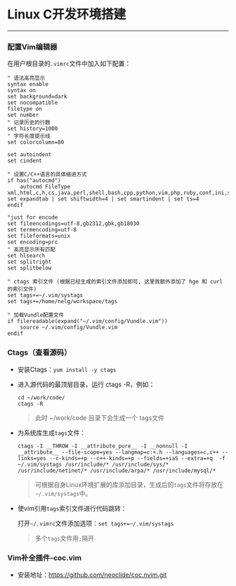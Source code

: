# Linux C开发环境搭建

---

### 配置Vim编辑器

在用户根目录的`.vimrc`文件中加入如下配置：

```shell
" 语法高亮显示
syntax enable
syntax on    
set background=dark
set nocompatible
filetype on
set number
" 记录历史的行数
set history=1000
" 字符长度提示线
set colorcolumn=80

set autoindent
set cindent

" 设置C/C++语言的具体缩进方式
if has("autocmd")
    autocmd FileType xml,html,c,h,cs,java,perl,shell,bash,cpp,python,vim,php,ruby,conf,ini,s set expandtab | set shiftwidth=4 | set smartindent | set ts=4
endif

"just for encode
set fileencodings=utf-8,gb2312,gbk,gb18030
set termencoding=utf-8
set fileformats=unix
set encoding=prc
" 高亮显示所有匹配
set hlsearch
set splitright
set splitbelow

" ctags 索引文件 (根据已经生成的索引文件添加即可, 这里我额外添加了 hge 和 curl 的索引文件)
set tags+=~/.vim/systags
set tags+=/home/nelg/workspace/tags

" 加载Vundle配置文件
if filereadable(expand("~/.vim/config/Vundle.vim"))
    source ~/.vim/config/Vundle.vim
endif
```

### Ctags（查看源码）

- 安装Ctags：`yum install -y ctags`

- 进入源代码的最顶层目录，运行 ctags -R，例如：

  ```shell
  cd ~/work/code/
  ctags -R
  ```

  > 此时 ~/work/code 目录下会生成一个 tags文件

- 为系统库生成`tags`文件：

  ```shell
  ctags -I __THROW -I __attribute_pure__ -I __nonnull -I __attribute__ --file-scope=yes --langmap=c:+.h --languages=c,c++ --links=yes --c-kinds=+p --c++-kinds=+p --fields=+iaS --extra=+q  -f ~/.vim/systags /usr/include/* /usr/include/sys/* /usr/include/netinet/* /usr/include/arpa/* /usr/include/mysql/*
  ```

  > 可根据自身Linux环境扩展的库添加目录，生成后的`tags`文件将存放在`~/.vim/systags`中。

- 使vim引用`tags`索引文件进行代码跳转：

  打开`~/.vimrc`文件添加选项：`set tags+=~/.vim/systags`

  > 多个`tags`文件用`;`隔开
 
 ### Vim补全插件-coc.vim
 
 - 安装地址：https://github.com/neoclide/coc.nvim.git
